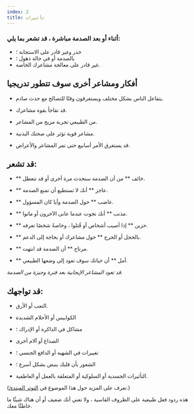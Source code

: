 ```yaml
---
index: 2
title: تأثيرات
---
```

### أثناء أو بعد الصدمة مباشرة ، قد تشعر بما يلي:

*   خدر وغير قادر على الاستجابة ؛
*   بالصدمة أو في حالة ذهول ؛
*   غير قادر على معالجة مشاعرك الخاصة.

## أفكار ومشاعر أخرى سوف تتطور تدريجيا

*   يتفاعل الناس بشكل مختلف ويستغرقون وقتًا للتصالح مع حدث صادم.

*   قد تفاجأ بقوة مشاعرك.

*   من الطبيعي تجربة مزيج من المشاعر.

*   مشاعر قوية تؤثر على صحتك البدنية.

*   قد يستغرق الأمر أسابيع حتى تمر المشاعر والأعراض.

## قد تشعر:

*   ** خائف ** من أن الصدمة ستحدث مرة أخرى أو قد تتعطل.

*   ** عاجز ** أنك لا تستطيع أن تمنع الصدمة.

*   ** غاضب ** حول الصدمة وأيا كان المسؤول.

*   ** مذنب ** أنك نجوت عندما عانى الآخرون أو ماتوا.

*   ** حزين ** إذا أصيب أشخاص أو قُتلوا ، وخاصةً شخصًا تعرفه.

*   ** بالخجل أو الحرج ** حول مشاعرك أو بحاجة إلى الدعم.

*   ** مرتاح ** أن الصدمة قد انتهت.

*   ** أمل ** أن حياتك سوف تعود إلى وضعها الطبيعي.

_قد تعود المشاعر الإيجابية بعد فترة وجيزة من الصدمة._

## قد تواجهك:

*   التعب أو الأرق.

*   الكوابيس أو الأحلام الشديدة

*   مشاكل في الذاكرة أو الإدراك ؛

*   الصداع أو آلام أخرى

*   تغييرات في الشهية أو الدافع الجنسي ؛

*   الشعور بأن قلبك ينبض بشكل أسرع ؛

*   التأثيرات الجسدية أو السلوكية أو المتعلقة بالعمل أو العاطفية.

(تعرف على المزيد حول هذا الموضوع في [التوتر المبتدئ](umbrella://stress/stress/beginner).)

هذه ردود فعل طبيعية على الظروف القاسية ، ولا تعني أنك ضعيف أو أن هناك شيئًا ما خاطئًا معك.